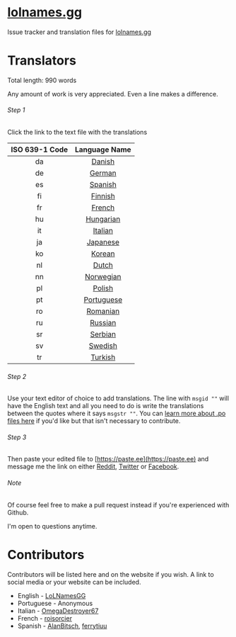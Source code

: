 # [lolnames.gg](https://lolnames.gg/en/)
Issue tracker and translation files for [lolnames.gg](https://lolnames.gg/en/)



# Translators

Total length: 990 words

Any amount of work is very appreciated. Even a line makes a difference.

###### Step 1
Click the link to the text file with the translations

| ISO 639-1 Code | Language Name |
| :-----: |:-------:|
| da |  [Danish](https://raw.githubusercontent.com/hingston/lolnames.gg/master/locale/da/LC_MESSAGES/django.po) |
| de |  [German](https://raw.githubusercontent.com/hingston/lolnames.gg/master/locale/de/LC_MESSAGES/django.po) |
| es |  [Spanish](https://raw.githubusercontent.com/hingston/lolnames.gg/master/locale/es/LC_MESSAGES/django.po) |
| fi |  [Finnish](https://raw.githubusercontent.com/hingston/lolnames.gg/master/locale/fi/LC_MESSAGES/django.po) |
| fr |  [French](https://raw.githubusercontent.com/hingston/lolnames.gg/master/locale/fr/LC_MESSAGES/django.po) |
| hu |  [Hungarian](https://raw.githubusercontent.com/hingston/lolnames.gg/master/locale/hu/LC_MESSAGES/django.po) |
| it |  [Italian](https://raw.githubusercontent.com/hingston/lolnames.gg/master/locale/it/LC_MESSAGES/django.po) |
| ja |  [Japanese](https://raw.githubusercontent.com/hingston/lolnames.gg/master/locale/ja/LC_MESSAGES/django.po) |
| ko |  [Korean](https://raw.githubusercontent.com/hingston/lolnames.gg/master/locale/ko/LC_MESSAGES/django.po) |
| nl |  [Dutch](https://raw.githubusercontent.com/hingston/lolnames.gg/master/locale/nl/LC_MESSAGES/django.po) |
| nn |  [Norwegian](https://raw.githubusercontent.com/hingston/lolnames.gg/master/locale/nn/LC_MESSAGES/django.po) |
| pl |  [Polish](https://raw.githubusercontent.com/hingston/lolnames.gg/master/locale/pl/LC_MESSAGES/django.po) |
| pt |  [Portuguese](https://raw.githubusercontent.com/hingston/lolnames.gg/master/locale/pt/LC_MESSAGES/django.po) |
| ro |  [Romanian](https://raw.githubusercontent.com/hingston/lolnames.gg/master/locale/ro/LC_MESSAGES/django.po) |
| ru |  [Russian](https://raw.githubusercontent.com/hingston/lolnames.gg/master/locale/ru/LC_MESSAGES/django.po) |
| sr |  [Serbian](https://raw.githubusercontent.com/hingston/lolnames.gg/master/locale/sr/LC_MESSAGES/django.po) |
| sv |  [Swedish](https://raw.githubusercontent.com/hingston/lolnames.gg/master/locale/sv/LC_MESSAGES/django.po) |
| tr |  [Turkish](https://raw.githubusercontent.com/hingston/lolnames.gg/master/locale/tr/LC_MESSAGES/django.po) |


###### Step 2

Use your text editor of choice to add translations. The line with `msgid ""` will have the English text and all you need to do is write the translations between the quotes where it says `msgstr ""`. You can [learn more about .po files here](https://www.gnu.org/software/gettext/manual/html_node/PO-Files.html) if you'd like but that isn't necessary to contribute.


###### Step 3
Then paste your edited file to [https://paste.ee](https://paste.ee) and message me the link on either [Reddit](https://www.reddit.com/message/compose/?to=LoLNamesGG), [Twitter](https://twitter.com/LoLNamesGG) or [Facebook](https://www.facebook.com/lolnames.gg/).

###### Note

Of course feel free to make a pull request instead if you're experienced with Github.

I'm open to questions anytime.


# Contributors

Contributors will be listed here and on the website if you wish. A link to social media or your website can be included.

  * English - [LoLNamesGG](https://twitter.com/LoLNamesGG)
  * Portuguese - Anonymous
  * Italian - [OmegaDestroyer67](https://www.reddit.com/user/OmegaDestroyer67)
  * French - [roisorcier](https://www.reddit.com/user/roisorcier)
  * Spanish - [AlanBitsch](https://www.reddit.com/user/AlanBitsch), [ferrytiuu](https://www.reddit.com/user/ferrytiuu)